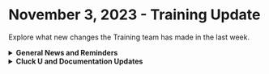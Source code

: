 # November 3, 2023 - Training Update

Explore what new changes the Training team has made in the last week.

<details>

<summary><strong>General News and Reminders</strong></summary>

* **ANNOUNCING:** [Broken link](broken-reference "mention")
  * Join in on this weekly webinar series happening [Mondays](https://calendly.com/cluck-u/fast-track-onboarding-session-1), [Wednesdays](https://calendly.com/cluck-u/fast-track-onboarding-session-2) & [Fridays](https://calendly.com/cluck-u/fast-track-onboarding-session-3) to expedite your Rewst onboarding experience.
* **Join us for our regularly scheduled Training:**
  * Mondays: Rewst 101 @ 12pm EST + Rewst 104 @ 1:15pm EST
  * Tuesdays: Rewst 102 @ 12pm EST + Rewst 105 @ 1:15pm EST
  * Wednesdays: Rewst 103 @ 12pm EST + Rewst 106 @ 1:15pm EST
  * Thursdays: Cluck U Office Hours @ 11am EST
* Join us in our new [Cluck-U Discord channel](https://discord.com/channels/936789089703845988/1121465945295167588) if you have any questions, comments, or concerns!

</details>

<details>

<summary><strong>Cluck U and Documentation Updates</strong></summary>

**Cluck University**

* [Broken link](broken-reference "mention")The elective is now live! Look forward to many more to come!

**Documentation**

* [october-27th-2023-sophos-firmware-updates-csp-connectors-and-gdap-documentation-workflo.md](../../roc-open-mics/rewst-open-mics-north-america/2023-roc-open-mics/october-27th-2023-sophos-firmware-updates-csp-connectors-and-gdap-documentation-workflo.md "mention")
* [api-specific-terminology.md](../../../additional-resources/glossary-of-terms/api-specific-terminology.md "mention") Page added
* [collecting-ctx-variables-dynamically-using-jinja.md](../../../documentation/jinja/use-cases-and-best-practices/collecting-ctx-variables-dynamically-using-jinja.md "mention") Page added
* **Updates and Fixes:**&#x20;
  * [Broken link](broken-reference "mention") has an added integration section
  * [task-transitions.md](../../../documentation/workflows/task-transitions.md "mention")has been updated with new security information

</details>
